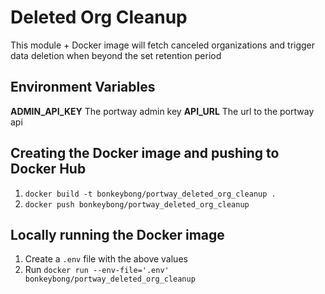 # Deleted Org Cleanup

This module + Docker image will fetch canceled organizations and trigger data deletion when beyond the set retention period

## Environment Variables
**ADMIN_API_KEY** The portway admin key
**API_URL**  The url to the portway api

## Creating the Docker image and pushing to Docker Hub
1. `docker build -t bonkeybong/portway_deleted_org_cleanup .`
1. `docker push bonkeybong/portway_deleted_org_cleanup`

## Locally running the Docker image
1. Create a `.env` file with the above values
1. Run `docker run --env-file='.env' bonkeybong/portway_deleted_org_cleanup`